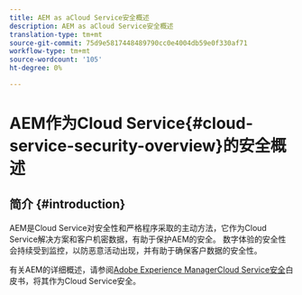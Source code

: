 ```yaml
---
title: AEM as aCloud Service安全概述
description: AEM as aCloud Service安全概述
translation-type: tm+mt
source-git-commit: 75d9e5817448489790cc0e4004db59e0f330af71
workflow-type: tm+mt
source-wordcount: '105'
ht-degree: 0%

---
```



# AEM作为Cloud Service{#cloud-service-security-overview}的安全概述

## 简介 {#introduction}

AEM是Cloud Service对安全性和严格程序采取的主动方法，它作为Cloud Service解决方案和客户机密数据，有助于保护AEM的安全。 数字体验的安全性会持续受到监控，以防恶意活动出现，并有助于确保客户数据的安全性。

有关AEM的详细概述，请参阅[Adobe Experience ManagerCloud Service安全](https://www.adobe.com/content/dam/cc/en/security/pdfs/AEMCloudService_Security_Overview.pdf)白皮书，将其作为Cloud Service安全。